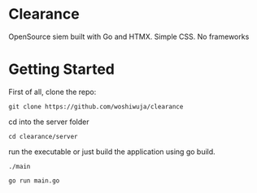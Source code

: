 # Clearance
OpenSource siem built with Go and HTMX. Simple CSS. No frameworks

# Getting Started
First of all, clone the repo:

```
git clone https://github.com/woshiwuja/clearance
```

cd into the server folder

```
cd clearance/server
```
run the executable or just build the application using go build.

```
./main
```
```
go run main.go
```
